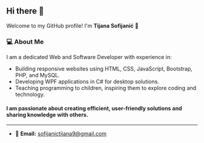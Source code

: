 ## Hi there 👋

Welcome to my GitHub profile! I'm **Tijana Sofijanić** 🌟

### 💻 **About Me**
I am a dedicated Web and Software Developer with experience in:

- Building responsive websites using HTML, CSS, JavaScript, Bootstrap, PHP, and MySQL.
- Developing WPF applications in C# for desktop solutions.
- Teaching programming to children, inspiring them to explore coding and technology.
#### I am passionate about creating efficient, user-friendly solutions and sharing knowledge with others.
---
- 📧 **Email:** <a href="mailto:sofijanictijana9@gmail.com"> sofijanictijana9@gmail.com</a>

